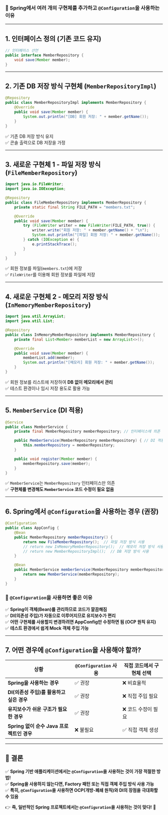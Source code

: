 ### **🚀 Spring에서 여러 개의 구현체를 추가하고 `@Configuration`을 사용하는 이유**

---

## **1. 인터페이스 정의 (기존 코드 유지)**
```java
// 인터페이스 선언
public interface MemberRepository {
    void save(Member member);
}
```

---

## **2. 기존 DB 저장 방식 구현체 (`MemberRepositoryImpl`)**
```java
@Repository
public class MemberRepositoryImpl implements MemberRepository {
    @Override
    public void save(Member member) {
        System.out.println("[DB] 회원 저장: " + member.getName());
    }
}
```
✅ 기존 DB 저장 방식 유지  
✅ 콘솔 출력으로 DB 저장을 가정  

---

## **3. 새로운 구현체 1 - 파일 저장 방식 (`FileMemberRepository`)**
```java
import java.io.FileWriter;
import java.io.IOException;

@Repository
public class FileMemberRepository implements MemberRepository {
    private static final String FILE_PATH = "members.txt";

    @Override
    public void save(Member member) {
        try (FileWriter writer = new FileWriter(FILE_PATH, true)) {
            writer.write("회원 저장: " + member.getName() + "\n");
            System.out.println("[파일] 회원 저장: " + member.getName());
        } catch (IOException e) {
            e.printStackTrace();
        }
    }
}
```
✅ 회원 정보를 파일(`members.txt`)에 저장  
✅ `FileWriter`를 이용해 회원 정보를 파일에 저장  

---

## **4. 새로운 구현체 2 - 메모리 저장 방식 (`InMemoryMemberRepository`)**
```java
import java.util.ArrayList;
import java.util.List;

@Repository
public class InMemoryMemberRepository implements MemberRepository {
    private final List<Member> memberList = new ArrayList<>();

    @Override
    public void save(Member member) {
        memberList.add(member);
        System.out.println("[메모리] 회원 저장: " + member.getName());
    }
}
```
✅ 회원 정보를 리스트에 저장하여 **DB 없이 메모리에서 관리**  
✅ 테스트 환경이나 임시 저장 용도로 활용 가능  

---

## **5. `MemberService` (DI 적용)**
```java
@Service
public class MemberService {
    private final MemberRepository memberRepository; // 인터페이스에 의존

    public MemberService(MemberRepository memberRepository) { // DI 적용
        this.memberRepository = memberRepository;
    }

    public void register(Member member) {
        memberRepository.save(member);
    }
}
```
✅ `MemberService`는 `MemberRepository` 인터페이스만 의존  
✅ **구현체를 변경해도 `MemberService` 코드 수정이 필요 없음**  

---

## **6. Spring에서 `@Configuration`을 사용하는 경우 (권장)**

```java
@Configuration
public class AppConfig {
    @Bean
    public MemberRepository memberRepository() {
        return new FileMemberRepository();  // 파일 저장 방식 사용
        // return new InMemoryMemberRepository();  // 메모리 저장 방식 사용
        // return new MemberRepositoryImpl();  // DB 저장 방식 사용
    }

    @Bean
    public MemberService memberService(MemberRepository memberRepository) {
        return new MemberService(memberRepository);
    }
}
```

### **🔹 `@Configuration`을 사용하면 좋은 이유**
✅ **Spring이 객체(Bean)를 관리하므로 코드가 깔끔해짐**  
✅ **DI(의존성 주입)가 자동으로 이루어지므로 유지보수가 편리**  
✅ **어떤 구현체를 사용할지 변경하려면 AppConfig만 수정하면 됨 (OCP 원칙 유지)**  
✅ **테스트 환경에서 쉽게 Mock 객체 주입 가능**  

---

## **7. 어떤 경우에 `@Configuration`을 사용해야 할까?**

| 상황 | `@Configuration` 사용 | 직접 코드에서 구현체 선택 |
|------|-----------------|----------------|
| **Spring을 사용하는 경우** | ✅ 권장 | ❌ 비효율적 |
| **DI(의존성 주입)를 활용하고 싶은 경우** | ✅ 권장 | ❌ 직접 주입 필요 |
| **유지보수가 쉬운 구조가 필요한 경우** | ✅ 권장 | ❌ 코드 수정이 필요 |
| **Spring 없이 순수 Java 프로젝트인 경우** | ❌ 불필요 | ✅ 직접 객체 생성 |

---

## **🚀 결론**
✅ **Spring 기반 애플리케이션에서는 `@Configuration`을 사용하는 것이 가장 적절한 방법!**  
✅ **Spring을 사용하지 않는다면, Factory 패턴 또는 직접 객체 주입 방식 사용 가능**  
✅ **특히, `@Configuration`을 사용하면 OCP(개방-폐쇄 원칙)와 DI의 장점을 극대화할 수 있음**  

👉 **즉, 일반적인 Spring 프로젝트에서는 `@Configuration`을 사용하는 것이 맞다!** 🚀


